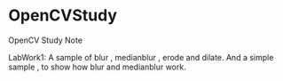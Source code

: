# OpenCVStudy
OpenCV Study Note

LabWork1:
A sample of blur , medianblur , erode and dilate.
And a simple sample , to show how blur and medianblur work.